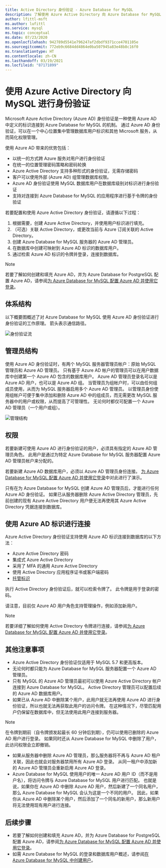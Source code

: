 ```yaml
---
title: Active Directory 身份验证 - Azure Database for MySQL
description: 了解使用 Azure Active Directory 向 Azure Database for MySQL 进行身份验证的概念
author: lfittl-msft
ms.author: lufittl
ms.service: mysql
ms.topic: conceptual
ms.date: 07/23/2020
ms.openlocfilehash: 942789d5541e796247af2dbdf9371cce4701105e
ms.sourcegitcommit: 772eb9c6684dd4864e0ba507945a83e48b8c16f0
ms.translationtype: HT
ms.contentlocale: zh-CN
ms.lasthandoff: 03/19/2021
ms.locfileid: "87171899"
---
```

# <a name="use-azure-active-directory-for-authenticating-with-mysql"></a>使用 Azure Active Directory 向 MySQL 进行身份验证

Microsoft Azure Active Directory (Azure AD) 身份验证是一种使用 Azure AD 中定义的标识连接到 Azure Database for MySQL 的机制。
通过 Azure AD 身份验证，可以在一个中心位置集中管理数据库用户标识和其他 Microsoft 服务，从而简化权限管理。

使用 Azure AD 带来的优势包括：

- 以统一的方式跨 Azure 服务对用户进行身份验证
- 在统一的位置管理密码策略和密码轮换
- Azure Active Directory 支持多种形式的身份验证，无需存储密码
- 客户可以使用外部 (Azure AD) 组管理数据库权限。
- Azure AD 身份验证使用 MySQL 数据库用户在数据库级别对标识进行身份验证
- 支持对连接到 Azure Database for MySQL 的应用程序进行基于令牌的身份验证

若要配置和使用 Azure Active Directory 身份验证，请遵循以下过程：

1. 根据需要，创建 Azure Active Directory，并使用用户标识进行填充。
2. （可选）关联 Active Directory，或更改当前与 Azure 订阅关联的 Active Directory。
3. 创建 Azure Database for MySQL 服务器的 Azure AD 管理员。
4. 在数据库中创建可映射到 Azure AD 标识的数据库用户。
5. 通过检索 Azure AD 标识的令牌并登录，连接到数据库。

> [!NOTE]
> 若要了解如何创建和填充 Azure AD，并为 Azure Database for PostgreSQL 配置 Azure AD，请参阅[为 Azure Database for MySQL 配置 Azure AD 并使用它登录](howto-configure-sign-in-azure-ad-authentication.md)。

## <a name="architecture"></a>体系结构

以下概要图概述了对 Azure Database for MySQL 使用 Azure AD 身份验证进行身份验证的工作原理。 箭头表示通信路径。

![身份验证流][1]

## <a name="administrator-structure"></a>管理员结构

使用 Azure AD 身份验证时，有两个 MySQL 服务器管理员帐户：原始 MySQL 管理员和 Azure AD 管理员。 只有基于 Azure AD 帐户的管理员可以在用户数据库中创建第一个 Azure AD 包含的数据库用户。 Azure AD 管理员登录名可以是 Azure AD 用户，也可以是 Azure AD 组。 当管理员为组帐户时，可以由任何组成员使用，从而为 MySQL 服务器启用多个 Azure AD 管理员。 以管理员身份使用组帐户可便于集中添加和删除 Azure AD 中的组成员，而无需更改 MySQL 服务器中的用户或权限，从而提高了可管理性。 无论何时都仅可配置一个 Azure AD 管理员（一个用户或组）。

![管理结构][2]

## <a name="permissions"></a>权限

若要新建可使用 Azure AD 进行身份验证的用户，必须具有指定的 Azure AD 管理员角色。 此用户是通过为特定 Azure Database for MySQL 服务器配置 Azure AD 管理员帐户来分配的。

若要新建 Azure AD 数据库用户，必须以 Azure AD 管理员身份连接。 [为 Azure Database for MySQL 配置 Azure AD 并使用它登录](howto-configure-sign-in-azure-ad-authentication.md)中对此进行了演示。

只有在为 Azure Database for MySQL 创建 Azure AD 管理员后，才能进行任何 Azure AD 身份验证。 如果已从服务器删除 Azure Active Directory 管理员，先前创建的现有 Azure Active Directory 用户便无法再使用其 Azure Active Directory 凭据连接到数据库。

## <a name="connecting-using-azure-ad-identities"></a>使用 Azure AD 标识进行连接

Azure Active Directory 身份验证支持使用 Azure AD 标识连接到数据库的以下方法：

- Azure Active Directory 密码
- 集成式 Azure Active Directory
- 采用了 MFA 的通用 Azure Active Directory
- 使用 Active Directory 应用程序证书或客户端密码
- [托管标识](howto-connect-with-managed-identity.md)

执行 Active Directory 身份验证后，就可以检索令牌了。 此令牌是用于登录的密码。

请注意，目前仅 Azure AD 用户角色支持管理操作，例如添加新用户。

> [!NOTE]
> 若要详细了解如何使用 Active Directory 令牌进行连接，请参阅[为 Azure Database for MySQL 配置 Azure AD 并使用它登录](howto-configure-sign-in-azure-ad-authentication.md)。

## <a name="additional-considerations"></a>其他注意事项

- Azure Active Directory 身份验证仅适用于 MySQL 5.7 和更高版本。
- 无论何时都只能为 Azure Database for MySQL 服务器配置一个 Azure AD 管理员。
- 只有 MySQL 的 Azure AD 管理员最初可以使用 Azure Active Directory 帐户连接到 Azure Database for MySQL。 Active Directory 管理员可以配置后续的 Azure AD 数据库用户。
- 如果已从 Azure AD 中删除某个用户，此用户就无法再使用 Azure AD 进行身份验证，所以也就无法再获取此用户的访问令牌。 在这种情况下，尽管匹配用户仍保留在数据库中，但无法使用此用户连接到服务器。
> [!NOTE]
> 在令牌到期前（自令牌颁发起最长 60 分钟后到期），仍可以使用已删除的 Azure AD 用户进行登录。  如果同时还从 Azure Database for MySQL 中删除了用户，此访问权限会立即撤销。
- 如果从服务器中删除 Azure AD 管理员，那么服务器将不再与 Azure AD 租户关联，因此也就会对服务器禁用所有 Azure AD 登录。 从同一租户中添加新的 Azure AD 管理员会重新启用 Azure AD 登录。
- Azure Database for MySQL 使用用户的唯一 Azure AD 用户 ID（而不是用户名），将访问令牌与 Azure Database for MySQL 用户进行匹配。 也就是说，如果你在 Azure AD 中删除 Azure AD 用户，然后新建了一个同名用户，那么 Azure Database for MySQL 会认为这是一个不同的用户。 因此，如果你从 Azure AD 中删除某个用户，然后添加了一个同名的新用户，那么新用户将无法使用现有用户进行连接。

## <a name="next-steps"></a>后续步骤

- 若要了解如何创建和填充 Azure AD，并为 Azure Database for PostgreSQL 配置 Azure AD，请参阅[为 Azure Database for MySQL 配置 Azure AD 并使用它登录](howto-configure-sign-in-azure-ad-authentication.md)。
- 如需 Azure Database for MySQL 的登录和数据库用户概述，请参阅[在 Azure Database for MySQL 中创建用户](howto-create-users.md)。

<!--Image references-->

[1]: ./media/concepts-azure-ad-authentication/authentication-flow.png
[2]: ./media/concepts-azure-ad-authentication/admin-structure.png
